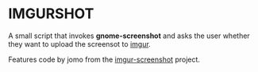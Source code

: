 IMGURSHOT
==========

A small script that invokes **gnome-screenshot** and asks the user whether they
want to upload the screensot to [imgur](https://imgur.com).

Features code by jomo from the [imgur-screenshot](https://github.com/jomo/imgur-screenshot)
project.
